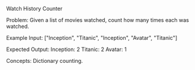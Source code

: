 Watch History Counter

Problem:
Given a list of movies watched, count how many times each was watched.

Example Input:
["Inception", "Titanic", "Inception", "Avatar", "Titanic"]

Expected Output:
Inception: 2
Titanic: 2
Avatar: 1

Concepts: Dictionary counting.